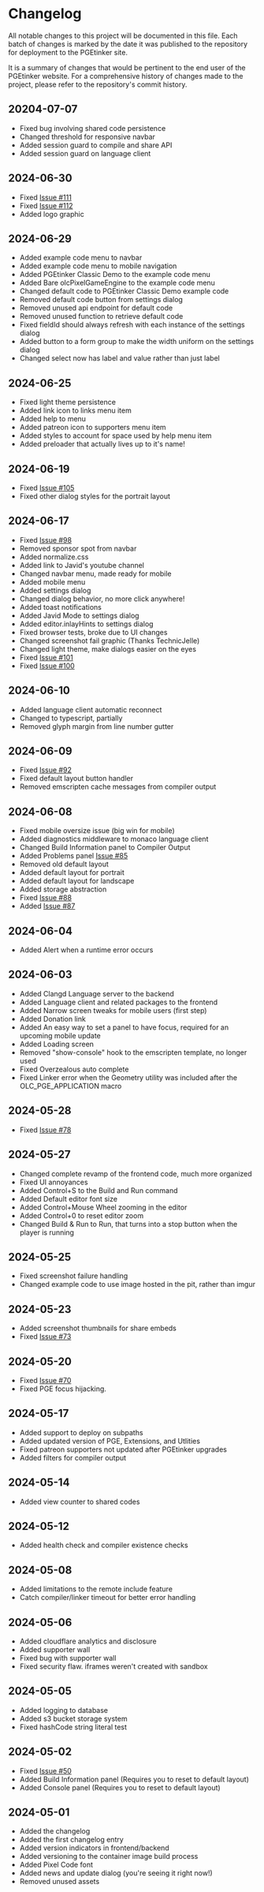 # Changelog

All notable changes to this project will be documented in this file. Each batch of changes is marked by the date it was published to the repository for deployment to the PGEtinker site.

It is a summary of changes that would be pertinent to the end user of the PGEtinker website. For a comprehensive history of changes made to the project, please refer to the repository's commit history.

## 20204-07-07

- Fixed bug involving shared code persistence
- Changed threshold for responsive navbar 
- Added session guard to compile and share API
- Added session guard on language client

## 2024-06-30

- Fixed [Issue #111](https://github.com/Moros1138/PGEtinker/issues/111)
- Fixed [Issue #112](https://github.com/Moros1138/PGEtinker/issues/112)
- Added logo graphic

## 2024-06-29

- Added example code menu to navbar
- Added example code menu to mobile navigation
- Added PGEtinker Classic Demo to the example code menu
- Added Bare olcPixelGameEngine to the example code menu
- Changed default code to PGEtinker Classic Demo example code
- Removed default code button from settings dialog
- Removed unused api endpoint for default code
- Removed unused function to retrieve default code
- Fixed fieldId should always refresh with each instance of the settings dialog
- Added button to a form group to make the width uniform on the settings dialog
- Changed select now has label and value rather than just label

## 2024-06-25

- Fixed light theme persistence
- Added link icon to links menu item
- Added help to menu
- Added patreon icon to supporters menu item
- Added styles to account for space used by help menu item
- Added preloader that actually lives up to it's name!

## 2024-06-19

- Fixed [Issue #105](https://github.com/Moros1138/PGEtinker/issues/105)
- Fixed other dialog styles for the portrait layout

## 2024-06-17

- Fixed [Issue #98](https://github.com/Moros1138/PGEtinker/issues/98)
- Removed sponsor spot from navbar
- Added normalize.css
- Added link to Javid's youtube channel
- Changed navbar menu, made ready for mobile
- Added mobile menu
- Added settings dialog
- Changed dialog behavior, no more click anywhere!
- Added toast notifications
- Added Javid Mode to settings dialog
- Added editor.inlayHints to settings dialog
- Fixed browser tests, broke due to UI changes
- Changed screenshot fail graphic (Thanks TechnicJelle)
- Changed light theme, make dialogs easier on the eyes
- Fixed [Issue #101](https://github.com/Moros1138/PGEtinker/issues/101)
- Fixed [Issue #100](https://github.com/Moros1138/PGEtinker/issues/100)

## 2024-06-10

- Added language client automatic reconnect
- Changed to typescript, partially
- Removed glyph margin from line number gutter

## 2024-06-09

- Fixed [Issue #92](https://github.com/Moros1138/PGEtinker/issues/92)
- Fixed default layout button handler
- Removed emscripten cache messages from compiler output

## 2024-06-08

- Fixed mobile oversize issue (big win for mobile)
- Added diagnostics middleware to monaco language client
- Changed Build Information panel to Compiler Output
- Added Problems panel [Issue #85](https://github.com/Moros1138/PGEtinker/issues/85)
- Removed old default layout
- Added default layout for portrait
- Added default layout for landscape
- Added storage abstraction
- Fixed [Issue #88](https://github.com/Moros1138/PGEtinker/issues/88)
- Added [Issue #87](https://github.com/Moros1138/PGEtinker/issues/87)

## 2024-06-04

- Added Alert when a runtime error occurs

## 2024-06-03

- Added Clangd Language server to the backend
- Added Language client and related packages to the frontend
- Added Narrow screen tweaks for mobile users (first step)
- Added Donation link
- Added An easy way to set a panel to have focus, required for an upcoming mobile update
- Added Loading screen
- Removed "show-console" hook to the emscripten template, no longer used
- Fixed Overzealous auto complete
- Fixed Linker error when the Geometry utility was included after the OLC_PGE_APPLICATION macro

## 2024-05-28

- Fixed [Issue #78](https://github.com/Moros1138/PGEtinker/issues/78)

## 2024-05-27

- Changed complete revamp of the frontend code, much more organized
- Fixed UI annoyances
- Added Control+S to the Build and Run command
- Added Default editor font size
- Added Control+Mouse Wheel zooming in the editor
- Added Control+0 to reset editor zoom
- Changed Build &amp; Run to Run, that turns into a stop button when the player is running

## 2024-05-25

- Fixed screenshot failure handling
- Changed example code to use image hosted in the pit, rather than imgur

## 2024-05-23

- Added screenshot thumbnails for share embeds
- Fixed [Issue #73](https://github.com/Moros1138/PGEtinker/issues/73)

## 2024-05-20

- Fixed [Issue #70](https://github.com/Moros1138/PGEtinker/issues/70)
- Fixed PGE focus hijacking.

## 2024-05-17

- Added support to deploy on subpaths
- Added updated version of PGE, Extensions, and Utlities
- Fixed patreon supporters not updated after PGEtinker upgrades
- Added filters for compiler output

## 2024-05-14

- Added view counter to shared codes

## 2024-05-12

- Added health check and compiler existence checks

## 2024-05-08

- Added limitations to the remote include feature
- Catch compiler/linker timeout for better error handling

## 2024-05-06

- Added cloudflare analytics and disclosure
- Added supporter wall
- Fixed bug with supporter wall
- Fixed security flaw. iframes weren't created with sandbox

## 2024-05-05

- Added logging to database
- Added s3 bucket storage system
- Fixed hashCode string literal test

## 2024-05-02

- Fixed [Issue #50](https://github.com/Moros1138/PGEtinker/issues/50)
- Added Build Information panel (Requires you to reset to default layout)
- Added Console panel (Requires you to reset to default layout)

## 2024-05-01

- Added the changelog
- Added the first changelog entry
- Added version indicators in frontend/backend
- Added versioning to the container image build process
- Added Pixel Code font
- Added news and update dialog (you're seeing it right now!)
- Removed unused assets
